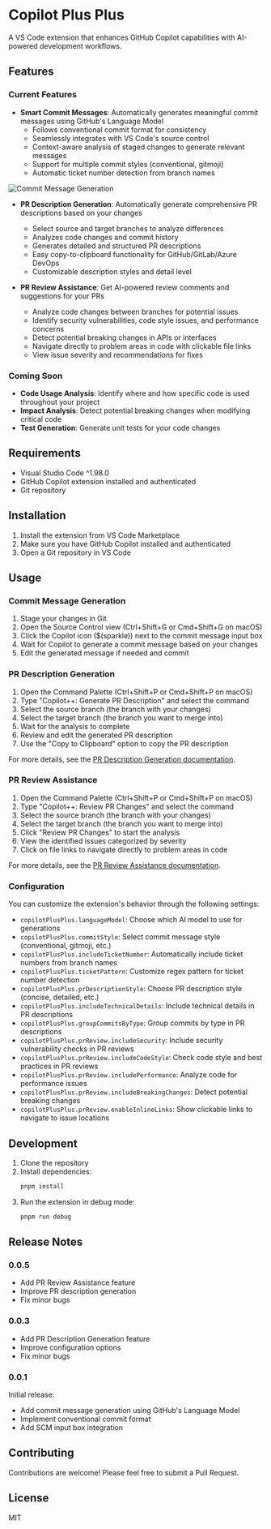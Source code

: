 # Copilot Plus Plus
A VS Code extension that enhances GitHub Copilot capabilities with AI-powered development workflows.

## Features

### Current Features

- **Smart Commit Messages**: Automatically generates meaningful commit messages using GitHub's Language Model
  - Follows conventional commit format for consistency
  - Seamlessly integrates with VS Code's source control
  - Context-aware analysis of staged changes to generate relevant messages
  - Support for multiple commit styles (conventional, gitmoji)
  - Automatic ticket number detection from branch names

![Commit Message Generation](images/commit-message.gif)

- **PR Description Generation**: Automatically generate comprehensive PR descriptions based on your changes
  - Select source and target branches to analyze differences
  - Analyzes code changes and commit history
  - Generates detailed and structured PR descriptions
  - Easy copy-to-clipboard functionality for GitHub/GitLab/Azure DevOps
  - Customizable description styles and detail level

- **PR Review Assistance**: Get AI-powered review comments and suggestions for your PRs
  - Analyze code changes between branches for potential issues
  - Identify security vulnerabilities, code style issues, and performance concerns
  - Detect potential breaking changes in APIs or interfaces
  - Navigate directly to problem areas in code with clickable file links
  - View issue severity and recommendations for fixes

### Coming Soon
- **Code Usage Analysis**: Identify where and how specific code is used throughout your project
- **Impact Analysis**: Detect potential breaking changes when modifying critical code
- **Test Generation**: Generate unit tests for your code changes

## Requirements
- Visual Studio Code ^1.98.0
- GitHub Copilot extension installed and authenticated
- Git repository

## Installation
1. Install the extension from VS Code Marketplace
2. Make sure you have GitHub Copilot installed and authenticated
3. Open a Git repository in VS Code

## Usage

### Commit Message Generation
1. Stage your changes in Git
2. Open the Source Control view (Ctrl+Shift+G or Cmd+Shift+G on macOS)
3. Click the Copilot icon ($(sparkle)) next to the commit message input box
4. Wait for Copilot to generate a commit message based on your changes
5. Edit the generated message if needed and commit

### PR Description Generation
1. Open the Command Palette (Ctrl+Shift+P or Cmd+Shift+P on macOS)
2. Type "Copilot++: Generate PR Description" and select the command
3. Select the source branch (the branch with your changes)
4. Select the target branch (the branch you want to merge into)
5. Wait for the analysis to complete
6. Review and edit the generated PR description
7. Use the "Copy to Clipboard" option to copy the PR description

For more details, see the [PR Description Generation documentation](docs/pr-description-generation.md).

### PR Review Assistance
1. Open the Command Palette (Ctrl+Shift+P or Cmd+Shift+P on macOS)
2. Type "Copilot++: Review PR Changes" and select the command
3. Select the source branch (the branch with your changes)
4. Select the target branch (the branch you want to merge into)
5. Click "Review PR Changes" to start the analysis
6. View the identified issues categorized by severity
7. Click on file links to navigate directly to problem areas in code

For more details, see the [PR Review Assistance documentation](docs/pr-review-assistance.md).

### Configuration
You can customize the extension's behavior through the following settings:

- `copilotPlusPlus.languageModel`: Choose which AI model to use for generations
- `copilotPlusPlus.commitStyle`: Select commit message style (conventional, gitmoji, etc.)
- `copilotPlusPlus.includeTicketNumber`: Automatically include ticket numbers from branch names
- `copilotPlusPlus.ticketPattern`: Customize regex pattern for ticket number detection
- `copilotPlusPlus.prDescriptionStyle`: Choose PR description style (concise, detailed, etc.)
- `copilotPlusPlus.includeTechnicalDetails`: Include technical details in PR descriptions
- `copilotPlusPlus.groupCommitsByType`: Group commits by type in PR descriptions
- `copilotPlusPlus.prReview.includeSecurity`: Include security vulnerability checks in PR reviews
- `copilotPlusPlus.prReview.includeCodeStyle`: Check code style and best practices in PR reviews
- `copilotPlusPlus.prReview.includePerformance`: Analyze code for performance issues
- `copilotPlusPlus.prReview.includeBreakingChanges`: Detect potential breaking changes
- `copilotPlusPlus.prReview.enableInlineLinks`: Show clickable links to navigate to issue locations

## Development
1. Clone the repository
2. Install dependencies:
   ```bash
   pnpm install
   ```
3. Run the extension in debug mode:
   ```bash
   pnpm run debug
   ```

## Release Notes

### 0.0.5
- Add PR Review Assistance feature
- Improve PR description generation
- Fix minor bugs

### 0.0.3
- Add PR Description Generation feature
- Improve configuration options
- Fix minor bugs

### 0.0.1
Initial release:
- Add commit message generation using GitHub's Language Model
- Implement conventional commit format
- Add SCM input box integration

## Contributing
Contributions are welcome! Please feel free to submit a Pull Request.

## License
MIT
